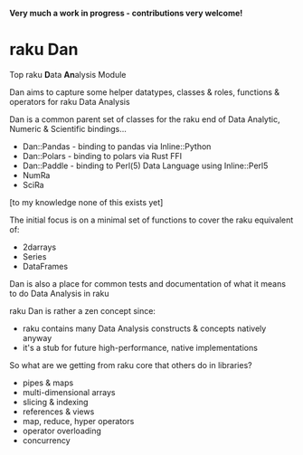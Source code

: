 **Very much a work in progress - contributions very welcome!**

# raku Dan
Top raku **D**ata **An**alysis Module

Dan aims to capture some helper datatypes, classes & roles, functions & operators for raku Data Analysis 

Dan is a common parent set of classes for the raku end of Data Analytic, Numeric & Scientific bindings...
- Dan::Pandas  - binding to pandas via Inline::Python
- Dan::Polars  - binding to polars via Rust FFI
- Dan::Paddle  - binding to Perl(5) Data Language using Inline::Perl5
- NumRa
- SciRa

[to my knowledge none of this exists yet]

The initial focus is on a minimal set of functions to cover the raku equivalent of:
- 2darrays
- Series
- DataFrames

Dan is also a place for common tests and documentation of what it means to do Data Analysis in raku

raku Dan is rather a zen concept since:
- raku contains many Data Analysis constructs & concepts natively anyway
- it's a stub for future high-performance, native implementations

So what are we getting from raku core that others do in libraries?
- pipes & maps
- multi-dimensional arrays
- slicing & indexing
- references & views
- map, reduce, hyper operators
- operator overloading
- concurrency

